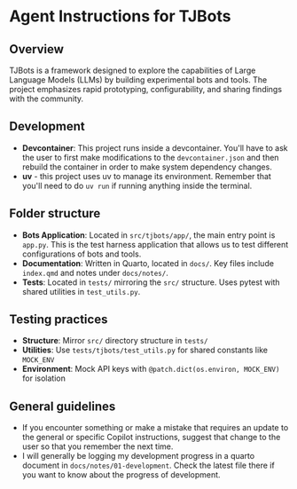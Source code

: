# Agent Instructions for TJBots

## Overview

TJBots is a framework designed to explore the capabilities of Large Language Models (LLMs) by building experimental bots and tools. The project emphasizes rapid prototyping, configurability, and sharing findings with the community.

## Development

- **Devcontainer**: This project runs inside a devcontainer. You'll have to ask the user to first make modifications to the `devcontainer.json` and then rebuild the container in order to make system dependency changes. 
- **uv** - this project uses uv to manage its environment. Remember that you'll need to do `uv run` if running anything inside the terminal.

## Folder structure

- **Bots Application**: Located in `src/tjbots/app/`, the main entry point is `app.py`. This is the test harness application that allows us to test different configurations of bots and tools. 
- **Documentation**: Written in Quarto, located in `docs/`. Key files include `index.qmd` and notes under `docs/notes/`.
- **Tests**: Located in `tests/` mirroring the `src/` structure. Uses pytest with shared utilities in `test_utils.py`.

## Testing practices

- **Structure**: Mirror `src/` directory structure in `tests/`
- **Utilities**: Use `tests/tjbots/test_utils.py` for shared constants like `MOCK_ENV`
- **Environment**: Mock API keys with `@patch.dict(os.environ, MOCK_ENV)` for isolation

## General guidelines

- If you encounter something or make a mistake that requires an update to the general or specific Copilot instructions, suggest that change to the user so that you remember the next time. 
- I will generally be logging my development progress in a quarto document in `docs/notes/01-development`. Check the latest file there if you want to know about the progress of development.
